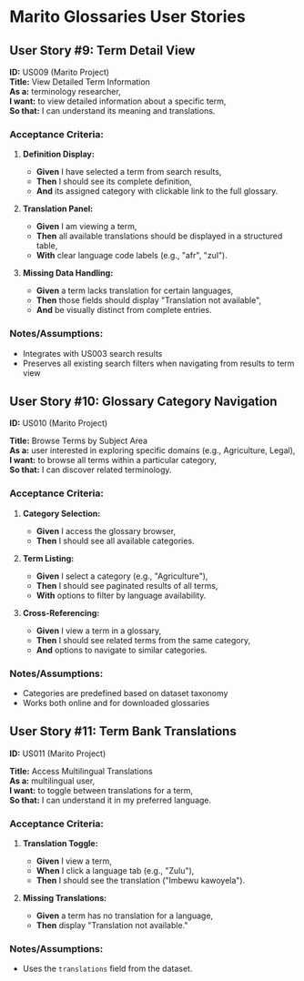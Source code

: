 
# Marito Glossaries User Stories



## User Story #9: Term Detail View

**ID:** US009 (Marito Project)  
**Title:** View Detailed Term Information  
**As a:** terminology researcher,  
**I want:** to view detailed information about a specific term,  
**So that:** I can understand its meaning and translations.

### Acceptance Criteria:

1. **Definition Display:**
   - **Given** I have selected a term from search results,
   - **Then** I should see its complete definition,
   - **And** its assigned category with clickable link to the full glossary.

2. **Translation Panel:**
   - **Given** I am viewing a term,
   - **Then** all available translations should be displayed in a structured table,
   - **With** clear language code labels (e.g., "afr", "zul").

3. **Missing Data Handling:**
   - **Given** a term lacks translation for certain languages,
   - **Then** those fields should display "Translation not available",
   - **And** be visually distinct from complete entries.

### Notes/Assumptions:
- Integrates with US003 search results
- Preserves all existing search filters when navigating from results to term view

## User Story #10: Glossary Category Navigation



**ID:** US010 (Marito Project)  


**Title:** Browse Terms by Subject Area  
**As a:** user interested in exploring specific domains (e.g., Agriculture, Legal),  
**I want:** to browse all terms within a particular category,  
**So that:** I can discover related terminology.

### Acceptance Criteria:

1. **Category Selection:**
   - **Given** I access the glossary browser,
   - **Then** I should see all available categories.
  

2. **Term Listing:**
   - **Given** I select a category (e.g., "Agriculture"),
   - **Then** I should see paginated results of all terms,
   - **With** options to filter by language availability.

3. **Cross-Referencing:**
   - **Given** I view a term in a glossary,
   - **Then** I should see related terms from the same category,
   - **And** options to navigate to similar categories.

### Notes/Assumptions:
- Categories are predefined based on dataset taxonomy
- Works both online and for downloaded glossaries

## User Story #11: Term Bank Translations

**ID:** US011 (Marito Project)  

**Title:** Access Multilingual Translations  
**As a:** multilingual user,  
**I want:** to toggle between translations for a term,  
**So that:** I can understand it in my preferred language.

### Acceptance Criteria:

1. **Translation Toggle:**
   - **Given** I view a term,
   - **When** I click a language tab (e.g., "Zulu"),
   - **Then** I should see the translation ("Imbewu kawoyela").

2. **Missing Translations:**
   - **Given** a term has no translation for a language,
   - **Then** display "Translation not available."

### Notes/Assumptions:
- Uses the `translations` field from the dataset.

